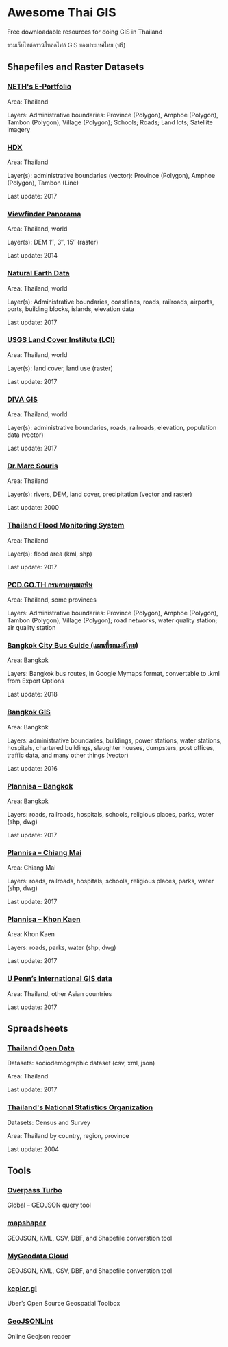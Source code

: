 # Awesome Thai GIS

Free downloadable resources for doing GIS in Thailand

รวมเว็บไซต์ดาวน์โหลดไฟล์ GIS ของประเทศไทย (ฟรี)

## Shapefiles and Raster Datasets

### [NETH's E-Portfolio](https://csuwan.weebly.com/download.html)

Area: Thailand

Layers: Administrative boundaries: Province (Polygon), Amphoe (Polygon), Tambon (Polygon), Village (Polygon); Schools; Roads; Land lots; Satellite imagery

### [HDX](https://data.humdata.org/dataset/thailand-administrative-boundaries)

Area: Thailand

Layer(s): administrative boundaries (vector): Province (Polygon), Amphoe (Polygon), Tambon (Line)

Last update: 2017

### [Viewfinder Panorama](http://viewfinderpanoramas.org/dem3.html)

Area: Thailand, world

Layer(s): DEM 1″, 3″, 15″ (raster)

Last update: 2014

### [Natural Earth Data](http://www.naturalearthdata.com/downloads/)

Area: Thailand, world

Layer(s): Administrative boundaries, coastlines, roads, railroads, airports, ports, building blocks, islands, elevation data

Last update: 2017

### [USGS Land Cover Institute (LCI)](https://landcover.usgs.gov/landcoverdata.php)

Area: Thailand, world

Layer(s): land cover, land use (raster)

Last update: 2017

### [DIVA GIS](http://www.diva-gis.org/gdata)

Area: Thailand, world

Layer(s): administrative boundaries, roads, railroads, elevation, population data (vector)

Last update: 2017

### [Dr.Marc Souris](http://www.rsgis.ait.ac.th/~souris/thailand.htm)

Area: Thailand

Layer(s): rivers, DEM, land cover, precipitation (vector and raster)

Last update: 2000

### [Thailand Flood Monitoring System](http://flood.gistda.or.th/)

Area: Thailand

Layer(s): flood area (kml, shp)

Last update: 2017

### [PCD.GO.TH กรมควบคุมมลพิษ](http://www.pcd.go.th/info_serv/pczs/pczGIS.cfm)

Area: Thailand, some provinces

Layers: Administrative boundaries: Province (Polygon), Amphoe (Polygon), Tambon (Polygon), Village (Polygon); road networks, water quality station; air quality station

### [Bangkok City Bus Guide (แผนที่รถเมล์ไทย)](https://bazztsu.blogspot.com/p/blog-page.html)

Area: Bangkok

Layers: Bangkok bus routes, in Google Mymaps format, convertable to .kml from Export Options

Last update: 2018

### [Bangkok GIS](http://www.bangkokgis.com/modules.php?m=download_shapefile)

Area: Bangkok

Layers: administrative boundaries, buildings, power stations, water stations, hospitals, chartered buildings, slaughter houses, dumpsters, post offices, traffic data, and many other things (vector)

Last update: 2016

### [Plannisa – Bangkok](https://asiancitymaps.wordpress.com/2017/04/14/bangkok/)

Area: Bangkok

Layers: roads, railroads, hospitals, schools, religious places, parks, water (shp, dwg)

Last update: 2017

### [Plannisa – Chiang Mai](https://asiancitymaps.wordpress.com/2017/04/15/chiang-mai-thailand/)

Area: Chiang Mai

Layers: roads, railroads, hospitals, schools, religious places, parks, water (shp, dwg)

Last update: 2017

### [Plannisa – Khon Kaen](https://asiancitymaps.wordpress.com/2017/06/09/khon-kaen-thailand/)

Area: Khon Kaen

Layers: roads, parks, water (shp, dwg)

Last update: 2017

### [U Penn’s International GIS data](https://guides.library.upenn.edu/c.php?g=475518&p=3254775)

Area: Thailand, other Asian countries

Last update: 2017

## Spreadsheets

### [Thailand Open Data](https://data.go.th/Datasets.aspx)

Datasets: sociodemographic dataset (csv, xml, json)

Area: Thailand

Last update: 2017

### [Thailand's National Statistics Organization](http://service.nso.go.th/nso/nso_center/project/search_center/23project-th.htm)

Datasets: Census and Survey

Area: Thailand by country, region, province

Last update: 2004

## Tools

### [Overpass Turbo](https://overpass-turbo.eu/)

Global – GEOJSON query tool

### [mapshaper](http://mapshaper.org/)

GEOJSON, KML, CSV, DBF, and Shapefile converstion tool

### [MyGeodata Cloud](https://mygeodata.cloud/)

GEOJSON, KML, CSV, DBF, and Shapefile converstion tool

### [kepler.gl](https://uber.github.io/kepler.gl/)

Uber’s Open Source Geospatial Toolbox

### [GeoJSONLint](http://geojsonlint.com/)

Online Geojson reader
